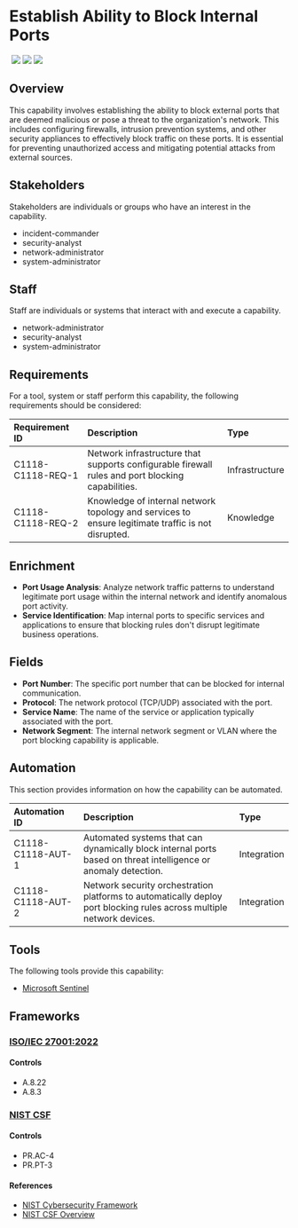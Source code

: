 # Establish Ability to Block Internal Ports
&nbsp;![](https://img.shields.io/badge/ID-C1118-blue)&nbsp;![](https://img.shields.io/badge/Phase-Preparation_%28P0001%29-blue)&nbsp;![](https://img.shields.io/badge/Category-Network-blue)
## Overview
This capability involves establishing the ability to block external ports that are deemed malicious or pose a threat to the organization's network. This includes configuring firewalls, intrusion prevention systems, and other security appliances to effectively block traffic on these ports. It is essential for preventing unauthorized access and mitigating potential attacks from external sources.

## Stakeholders
Stakeholders are individuals or groups who have an interest in the capability.

- incident-commander
- security-analyst
- network-administrator
- system-administrator

## Staff
Staff are individuals or systems that interact with and execute a capability.

- network-administrator
- security-analyst
- system-administrator

## Requirements
For a tool, system or staff perform this capability, the following requirements should be considered:

| Requirement ID | Description | Type |
| :--- | :--- | :--- |
| C1118-C1118-REQ-1 | Network infrastructure that supports configurable firewall rules and port blocking capabilities. | Infrastructure|
| C1118-C1118-REQ-2 | Knowledge of internal network topology and services to ensure legitimate traffic is not disrupted. | Knowledge|

## Enrichment
- **Port Usage Analysis**: Analyze network traffic patterns to understand legitimate port usage within the internal network and identify anomalous port activity.
- **Service Identification**: Map internal ports to specific services and applications to ensure that blocking rules don't disrupt legitimate business operations.

## Fields
- **Port Number**: The specific port number that can be blocked for internal communication.
- **Protocol**: The network protocol (TCP/UDP) associated with the port.
- **Service Name**: The name of the service or application typically associated with the port.
- **Network Segment**: The internal network segment or VLAN where the port blocking capability is applicable.

## Automation
This section provides information on how the capability can be automated.

| Automation ID | Description | Type |
| :--- | :--- | :--- |
| C1118-C1118-AUT-1 | Automated systems that can dynamically block internal ports based on threat intelligence or anomaly detection. | Integration |
| C1118-C1118-AUT-2 | Network security orchestration platforms to automatically deploy port blocking rules across multiple network devices. | Integration |

## Tools
The following tools provide this capability:

- [Microsoft Sentinel](../tool/ms-sentinel/C1118.md)

## Frameworks
### [ISO/IEC 27001:2022](../frameworks/F0002.md)

#### Controls

- A.8.22 
- A.8.3 

### [NIST CSF](../frameworks/F0003.md)

#### Controls

- PR.AC-4 
- PR.PT-3 

#### References

- [NIST Cybersecurity Framework](https://www.nist.gov/cyberframework)
- [NIST CSF Overview](https://www.nist.gov/cyberframework/overview)